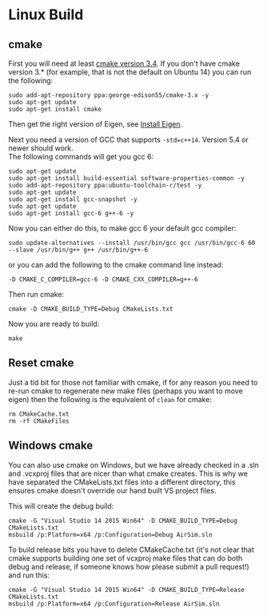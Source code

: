 # Linux Build

## cmake

First you will need at least [cmake version  3.4](https://cmake.org/install/). 
If you don't have cmake version 3.* (for example, that is not the default on Ubuntu 14) you can run the following:

````
sudo add-apt-repository ppa:george-edison55/cmake-3.x -y
sudo apt-get update
sudo apt-get install cmake
````

Then get the right version of Eigen, see [Install Eigen](install_eigen.md).  

Next you need a version of GCC that supports `-std=c++14`.  Version 5.4 or newer should work.  
The following commands will get you gcc 6:
````
sudo apt-get update
sudo apt-get install build-essential software-properties-common -y
sudo add-apt-repository ppa:ubuntu-toolchain-r/test -y
sudo apt-get update
sudo apt-get install gcc-snapshot -y
sudo apt-get update
sudo apt-get install gcc-6 g++-6 -y
````

Now you can either do this, to make gcc 6 your default gcc compiler:
````
sudo update-alternatives --install /usr/bin/gcc gcc /usr/bin/gcc-6 60 --slave /usr/bin/g++ g++ /usr/bin/g++-6
````
or you can add the following to the cmake command line instead:
````
-D CMAKE_C_COMPILER=gcc-6 -D CMAKE_CXX_COMPILER=g++-6
````

Then run cmake:
````
cmake -D CMAKE_BUILD_TYPE=Debug CMakeLists.txt

````

Now you are ready to build:
````
make
````

## Reset cmake

Just a tid bit for those not familiar with cmake, if for any reason you need to re-run cmake to regenerate new make files
(perhaps you want to move eigen) then the following is the equivalent of `clean` for cmake:
````
rm CMakeCache.txt 
rm -rf CMakeFiles
````


## Windows cmake

You can also use cmake on Windows, but we have already checked in a .sln and .vcxproj files that are nicer than what
cmake creates.  This is why we have separated the CMakeLists.txt files into a different directory, this ensures cmake 
doesn't override our hand built VS project files.

This will create the debug build:
````
cmake -G "Visual Studio 14 2015 Win64" -D CMAKE_BUILD_TYPE=Debug CMakeLists.txt
msbuild /p:Platform=x64 /p:Configuration=Debug AirSim.sln
````
To build release bits you have to delete CMakeCache.txt (it's not clear that cmake supports building
one set of vcxproj make files that can do both debug and release, if someone knows how please submit a pull request!)
and run this:
````
cmake -G "Visual Studio 14 2015 Win64" -D CMAKE_BUILD_TYPE=Release CMakeLists.txt
msbuild /p:Platform=x64 /p:Configuration=Release AirSim.sln
````